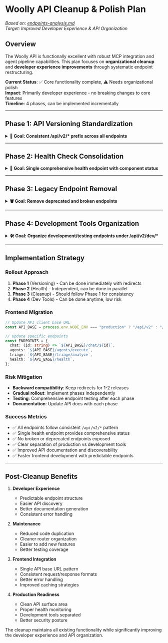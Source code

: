 # Woolly API Cleanup & Polish Plan

_Based on: [endpoints-analysis.md](./endpoints-analysis.md)_  
_Target: Improved Developer Experience & API Organization_

## Overview

The Woolly API is functionally excellent with robust MCP integration and agent pipeline capabilities. This plan focuses on **organizational cleanup** and **developer experience improvements** through systematic endpoint restructuring.

**Current Status**: ✅ Core functionality complete, ⚠️ Needs organizational polish  
**Impact**: Primarily developer experience - no breaking changes to core features  
**Timeline**: 4 phases, can be implemented incrementally

---

## Phase 1: API Versioning Standardization

<details>
<summary><strong>🎯 Goal: Consistent /api/v2/* prefix across all endpoints</strong></summary>

### Current Issues

- Mixed prefixes: `/api/`, `/api/v1/`, and no prefix
- Inconsistent router organization
- Confusing endpoint discovery

### Changes Required

#### 1.1 Router Prefix Updates

```diff
# api/index.py
- app.include_router(agents.router, prefix="/api")
- app.include_router(universal_agents.router, prefix="/api/v1", tags=["universal-agents"])
- app.include_router(triage.router, prefix="/api/v1", tags=["triage-agents"])
- app.include_router(streaming_poc.router, tags=["streaming-poc"])
- app.include_router(mcp_control.router, tags=["mcp-control"])

+ app.include_router(agents.router, prefix="/api/v2", tags=["agents"])
+ app.include_router(universal_agents.router, prefix="/api/v2", tags=["agents"])
+ app.include_router(triage.router, prefix="/api/v2", tags=["triage"])
+ app.include_router(mcp_control.router, prefix="/api/v2", tags=["mcp"])
+ app.include_router(dev_tools.router, prefix="/api/v2/dev", tags=["development"])
```

#### 1.2 Main App Endpoints

```diff
# api/index.py - Update all @app decorators
- @app.get("/api/health")
- @app.post("/api/chat/create")
- @app.get("/api/chats")
- @app.post("/api/chat/{chat_id}")
- @app.get("/api/mcp/status")

+ @app.get("/api/v2/health")
+ @app.post("/api/v2/chat/create")
+ @app.get("/api/v2/chats")
+ @app.post("/api/v2/chat/{chat_id}")
+ @app.get("/api/v2/mcp/status")
```

#### 1.3 Backward Compatibility

```python
# Add legacy route redirects
@app.get("/api/health")
async def legacy_health():
    return RedirectResponse("/api/v2/health", status_code=301)

@app.post("/api/v1/agents/execute")
async def legacy_agents_execute():
    return RedirectResponse("/api/v2/agents/execute", status_code=301)
```

### Expected Results

- ✅ All endpoints accessible via `/api/v2/*`
- ✅ Consistent API documentation
- ✅ Easier frontend integration
- ✅ Backward compatibility maintained

### Files to Modify

- `api/index.py` (router includes + endpoint decorators)
- `api/routers/*.py` (remove conflicting prefixes)
- Frontend API clients (update base URLs)

### Testing Checklist

- [ ] All endpoints respond at new `/api/v2/*` URLs
- [ ] Legacy redirects work correctly
- [ ] Frontend continues to function
- [ ] API documentation generates correctly

</details>

---

## Phase 2: Health Check Consolidation

<details>
<summary><strong>🏥 Goal: Single comprehensive health endpoint with component status</strong></summary>

### Current Issues

- 4 separate health endpoints: `/api/health`, `/api/agents/health`, `/api/v1/agents/health`, `/api/v1/triage/health`
- Redundant health checking logic
- Difficult to get overall system status

### Changes Required

#### 2.1 Create Unified Health Service

```python
# api/utils/health_service.py
class HealthService:
    async def get_comprehensive_status(self) -> Dict[str, Any]:
        return {
            "status": "healthy",  # healthy | degraded | unhealthy
            "timestamp": datetime.now().isoformat(),
            "version": "2.0.0",
            "components": {
                "database": await self._check_database(),
                "mcp_server": await self._check_mcp(),
                "agents": await self._check_agents(),
                "triage": await self._check_triage(),
                "openai": await self._check_openai()
            },
            "endpoints": {
                "chat": "/api/v2/chat/{id}",
                "agents": "/api/v2/agents/execute",
                "triage": "/api/v2/triage/analyze",
                "mcp_status": "/api/v2/mcp/status"
            }
        }
```

#### 2.2 Replace Multiple Health Endpoints

```diff
# Remove from routers
- @router.get("/agents/health")  # agents.py
- @router.get("/agents/health")  # universal_agents.py
- @router.get("/triage/health")  # triage.py

# Single endpoint in index.py
+ @app.get("/api/v2/health")
+ async def comprehensive_health():
+     health_service = HealthService()
+     return await health_service.get_comprehensive_status()
```

#### 2.3 Component-Specific Health Checks

```python
# Optional: Keep component-specific endpoints for debugging
@app.get("/api/v2/health/mcp")
async def mcp_health():
    return await HealthService()._check_mcp()

@app.get("/api/v2/health/agents")
async def agents_health():
    return await HealthService()._check_agents()
```

### Expected Results

- ✅ Single source of truth for system health
- ✅ Comprehensive component status in one call
- ✅ Better monitoring and alerting capabilities
- ✅ Reduced redundant health check code

### Files to Modify

- `api/utils/health_service.py` (new file)
- `api/index.py` (unified health endpoint)
- `api/routers/agents.py` (remove health endpoint)
- `api/routers/universal_agents.py` (remove health endpoint)
- `api/routers/triage.py` (remove health endpoint)

### Testing Checklist

- [ ] `/api/v2/health` returns comprehensive status
- [ ] All component checks work correctly
- [ ] Health status accurately reflects system state
- [ ] Frontend health monitoring works

</details>

---

## Phase 3: Legacy Endpoint Removal

<details>
<summary><strong>🗑️ Goal: Remove deprecated and broken endpoints</strong></summary>

### Current Issues

- Broken endpoints still exposed: `/api/strategies/*`
- Deprecated functionality: `/api/generate/{specialization}`
- Unused system prompts endpoint: `/api/docs_system_prompt.txt`
- Confusing endpoint proliferation

### Changes Required

#### 3.1 Remove Broken Endpoints

```diff
# api/routers/documentation.py - Remove entirely or fix
- @router.get("/strategies", response_model=List[Dict])
- @router.get("/strategies/{strategy_name}")

# These endpoints return errors - remove router inclusion
- app.include_router(documentation.router, prefix="/api")
```

#### 3.2 Remove Deprecated Endpoints

```diff
# api/routers/agents.py
- @router.post("/generate/{specialization}")
# This was replaced by universal agent system

# api/index.py
- @app.get("/api/docs_system_prompt.txt")
# Move to organized system management if needed
```

#### 3.3 Handle System Prompts Properly

```python
# If system prompts are still needed, organize them:
@app.get("/api/v2/system/prompts/{prompt_name}")
async def get_system_prompt(prompt_name: str):
    # Serve from organized prompt directory
    pass
```

#### 3.4 Add Deprecation Notices (Before Removal)

```python
# Temporary: Add deprecation warnings
@router.post("/generate/{specialization}")
async def deprecated_generate():
    raise HTTPException(
        status_code=410,
        detail={
            "error": "Endpoint deprecated",
            "message": "Use /api/v2/agents/execute instead",
            "migration_guide": "/docs/migration"
        }
    )
```

### Expected Results

- ✅ Cleaner API surface area
- ✅ No broken endpoints exposed
- ✅ Clear migration path for deprecated features
- ✅ Reduced maintenance burden

### Files to Modify

- `api/routers/documentation.py` (remove or fix)
- `api/routers/agents.py` (remove deprecated generate)
- `api/index.py` (remove docs_system_prompt.txt)
- `api/index.py` (remove documentation router inclusion)

### Testing Checklist

- [ ] Broken endpoints no longer accessible
- [ ] Deprecated endpoints return proper error messages
- [ ] No 404s on removed endpoints (should be 410 Gone)
- [ ] API documentation updated

</details>

---

## Phase 4: Development Tools Organization

<details>
<summary><strong>🛠️ Goal: Organize development/testing endpoints under /api/v2/dev/*</strong></summary>

### Current Issues

- Streaming test endpoints have no prefix: `/mock`, `/test`
- MCP control endpoints scattered
- No clear separation of production vs development endpoints

### Changes Required

#### 4.1 Create Development Router

```python
# api/routers/dev_tools.py (new file)
router = APIRouter()

@router.post("/streaming/mock")
async def mock_streaming():
    # Move from streaming_poc.py
    pass

@router.get("/streaming/test")
async def test_streaming():
    # Move from streaming_poc.py
    pass

@router.get("/mcp/diagnostics")
async def mcp_diagnostics():
    # Enhanced MCP debugging info
    pass
```

#### 4.2 Move MCP Control to Organized Structure

```diff
# Current scattered MCP endpoints:
- /api/mcp/register
- /api/mcp/deregister
- /api/mcp/test-connection
- /api/v1/agents/mcp/test

# Organized under:
+ /api/v2/mcp/register
+ /api/v2/mcp/deregister
+ /api/v2/mcp/test-connection
+ /api/v2/mcp/diagnostics
```

#### 4.3 Update Router Organization

```diff
# api/index.py
- app.include_router(streaming_poc.router, tags=["streaming-poc"])
- app.include_router(mcp_control.router, tags=["mcp-control"])

+ app.include_router(dev_tools.router, prefix="/api/v2/dev", tags=["development"])
+ app.include_router(mcp_control.router, prefix="/api/v2", tags=["mcp"])
```

#### 4.4 Add Development Mode Detection

```python
# Only expose dev endpoints in development
if os.getenv("ENVIRONMENT") != "production":
    app.include_router(dev_tools.router, prefix="/api/v2/dev", tags=["development"])
```

### Expected Results

- ✅ Clear separation of production vs development endpoints
- ✅ Organized MCP management endpoints
- ✅ Better development experience
- ✅ Production deployments don't expose dev tools

### Files to Modify

- `api/routers/dev_tools.py` (new file)
- `api/routers/streaming_poc.py` (move endpoints or remove)
- `api/routers/mcp_control.py` (remove prefixes)
- `api/index.py` (update router organization)

### Testing Checklist

- [ ] Dev endpoints accessible at `/api/v2/dev/*`
- [ ] MCP endpoints organized under `/api/v2/mcp/*`
- [ ] Production mode hides dev endpoints
- [ ] All functionality preserved

</details>

---

## Implementation Strategy

### Rollout Approach

1. **Phase 1** (Versioning) - Can be done immediately with redirects
2. **Phase 2** (Health) - Independent, can be done in parallel
3. **Phase 3** (Cleanup) - Should follow Phase 1 for consistency
4. **Phase 4** (Dev Tools) - Can be done anytime, low risk

### Frontend Migration

```typescript
// Update API client base URL
const API_BASE = process.env.NODE_ENV === "production" ? "/api/v2" : "/api/v2"; // v2 for both now

// Update specific endpoints
const ENDPOINTS = {
  chat: (id: string) => `${API_BASE}/chat/${id}`,
  agents: `${API_BASE}/agents/execute`,
  triage: `${API_BASE}/triage/analyze`,
  health: `${API_BASE}/health`,
};
```

### Risk Mitigation

- **Backward compatibility**: Keep redirects for 1-2 releases
- **Gradual rollout**: Implement phases independently
- **Testing**: Comprehensive endpoint testing after each phase
- **Documentation**: Update API docs with each phase

### Success Metrics

- ✅ All endpoints follow consistent `/api/v2/*` pattern
- ✅ Single health endpoint provides comprehensive status
- ✅ No broken or deprecated endpoints exposed
- ✅ Clear separation of production vs development tools
- ✅ Improved API documentation and discoverability
- ✅ Faster frontend development with predictable endpoints

---

## Post-Cleanup Benefits

1. **Developer Experience**

   - Predictable endpoint structure
   - Easier API discovery
   - Better documentation generation
   - Consistent error handling

2. **Maintenance**

   - Reduced code duplication
   - Cleaner router organization
   - Easier to add new features
   - Better testing coverage

3. **Frontend Integration**

   - Single API base URL pattern
   - Consistent request/response formats
   - Better error handling
   - Improved caching strategies

4. **Production Readiness**
   - Clean API surface area
   - Proper health monitoring
   - Development tools separated
   - Better security posture

The cleanup maintains all existing functionality while significantly improving the developer experience and API organization.
